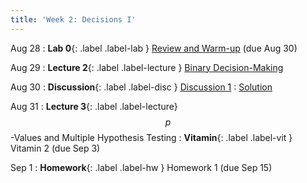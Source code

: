```yaml
---
title: 'Week 2: Decisions I'
---
```


Aug 28
: **Lab 0**{: .label .label-lab } [Review and Warm-up](https://data102.datahub.berkeley.edu/hub/user-redirect/git-pull?repo=https%3A%2F%2Fgithub.com%2Fds-102%2Ffa23-materials&urlpath=lab%2Ftree%2Ffa23-materials%2Flab%2Flab0%2Flab0.ipynb&branch=main) (due Aug 30)

Aug 29
: **Lecture 2**{: .label .label-lecture } [Binary Decision-Making](lecture/lec02)

Aug 30
: **Discussion**{: .label .label-disc } [Discussion 1](https://drive.google.com/file/d/11nBCcLZU_gZlQv_HT3LDdPYkM94-xaaQ/view?usp=sharing)
    : [Solution](https://drive.google.com/file/d/15bd0PiXR0IFCSgH437s7TN5roONlMCAZ/view?usp=sharing)

Aug 31
: **Lecture 3**{: .label .label-lecture} $$p$$-Values and Multiple Hypothesis Testing
: **Vitamin**{: .label .label-vit } Vitamin 2 (due Sep 3)

Sep 1
: **Homework**{: .label .label-hw } Homework 1 (due Sep 15)
